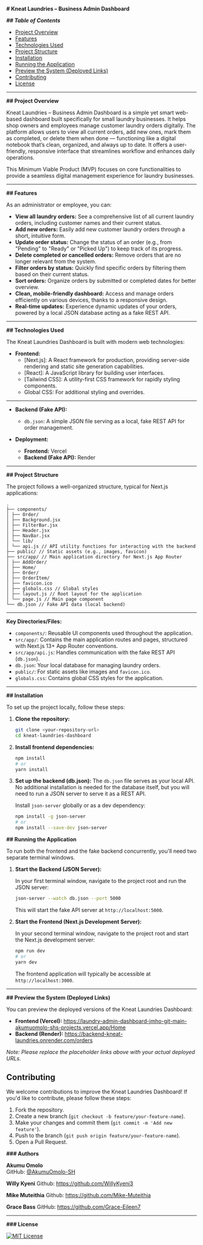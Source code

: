 

**# Kneat Laundries – Business Admin Dashboard**

***## Table of Contents***

- [Project Overview](#project-overview)
- [Features](#features)
- [Technologies Used](#technologies-used)
- [Project Structure](#project-structure)
- [Installation](#installation)
- [Running the Application](#running-the-application)
- [Preview the System (Deployed Links)](#preview-the-system-deployed-links)
- [Contributing](#contributing)
- [License](#license)
  

---

**## Project Overview**

Kneat Laundries – Business Admin Dashboard is a simple yet smart web-based dashboard built specifically for small laundry businesses. It helps shop owners and employees manage customer laundry orders digitally. The platform allows users to view all current orders, add new ones, mark them as completed, or delete them when done — functioning like a digital notebook that’s clean, organized, and always up to date. It offers a user-friendly, responsive interface that streamlines workflow and enhances daily operations.

This Minimum Viable Product (MVP) focuses on core functionalities to provide a seamless digital management experience for laundry businesses.

---

**## Features**

As an administrator or employee, you can:

-   **View all laundry orders:** See a comprehensive list of all current laundry orders, including customer names and their current status.
-   **Add new orders:** Easily add new customer laundry orders through a short, intuitive form.
-   **Update order status:** Change the status of an order (e.g., from "Pending" to "Ready" or "Picked Up") to keep track of its progress.
-   **Delete completed or cancelled orders:** Remove orders that are no longer relevant from the system.
-   **Filter orders by status:** Quickly find specific orders by filtering them based on their current status.
-   **Sort orders:** Organize orders by submitted or completed dates for better overview.
-   **Clean, mobile-friendly dashboard:** Access and manage orders efficiently on various devices, thanks to a responsive design.
-   **Real-time updates:** Experience dynamic updates of your orders, powered by a local JSON database acting as a fake REST API.

---

**## Technologies Used**

The Kneat Laundries Dashboard is built with modern web technologies:

-   **Frontend:**
    -   [Next.js]: A React framework for production, providing server-side rendering and static site generation capabilities.
    -   [React]: A JavaScript library for building user interfaces.
    -   [Tailwind CSS]: A utility-first CSS framework for rapidly styling components.
    -   Global CSS: For additional styling and overrides.

---

-   **Backend (Fake API):**
    -   `db.json`: A simple JSON file serving as a local, fake REST API for order management.

-   **Deployment:**
    -   **Frontend:** Vercel
    -   **Backend (Fake API):** Render

---

**## Project Structure**

The project follows a well-organized structure, typical for Next.js applications:

```
.
├── components/
│ ├── Order/
│ ├── Background.jsx
│ ├── FilterBar.jsx
│ ├── Header.jsx
│ ├── NavBar.jsx
│ └── lib/
│ └── api.js // API utility functions for interacting with the backend
├── public/ // Static assets (e.g., images, favicon)
├── src/app/ // Main application directory for Next.js App Router
│ ├── AddOrder/
│ ├── Home/
│ ├── Order/
│ ├── OrderItem/
│ ├── favicon.ico
│ ├── globals.css // Global styles
│ ├── layout.js // Root layout for the application
│ └── page.js // Main page component
└── db.json // Fake API data (local backend)

```
---

**Key Directories/Files:**

-   `components/`: Reusable UI components used throughout the application.
-   `src/app/`: Contains the main application routes and pages, structured with Next.js 13+ App Router conventions.
-   `src/app/api.js`: Handles communication with the fake REST API (`db.json`).
-   `db.json`: Your local database for managing laundry orders.
-   `public/`: For static assets like images and `favicon.ico`.
-   `globals.css`: Contains global CSS styles for the application.

---

**## Installation**

To set up the project locally, follow these steps:

1.  **Clone the repository:**

    ```bash
    git clone <your-repository-url>
    cd kneat-laundries-dashboard
    ```


2.  **Install frontend dependencies:**

    ```bash
    npm install
    # or
    yarn install
    ```

3.  **Set up the backend (db.json):**
    The `db.json` file serves as your local API. No additional installation is needed for the database itself, but you will need to run a JSON server to serve it as a REST API.

    Install `json-server` globally or as a dev dependency:
    ```bash
    npm install -g json-server
    # or
    npm install --save-dev json-server
    ```

**## Running the Application**

To run both the frontend and the fake backend concurrently, you'll need two separate terminal windows.

1.  **Start the Backend (JSON Server):**

    In your first terminal window, navigate to the project root and run the JSON server:

    ```bash
    json-server --watch db.json --port 5000
    ```
    This will start the fake API server at `http://localhost:5000`.

2.  **Start the Frontend (Next.js Development Server):**

    In your second terminal window, navigate to the project root and start the Next.js development server:

    ```bash
    npm run dev
    # or
    yarn dev
    ```

    The frontend application will typically be accessible at `http://localhost:3000`.

---

**## Preview the System (Deployed Links)**

You can preview the deployed versions of the Kneat Laundries Dashboard:

-   **Frontend (Vercel):** https://laundry-admin-dashboard-jmho-git-main-akumuomolo-shs-projects.vercel.app/Home
-   **Backend (Render):** https://backend-kneat-laundries.onrender.com/orders

*Note: Please replace the placeholder links above with your actual deployed URLs.*

## Contributing

We welcome contributions to improve the Kneat Laundries Dashboard! If you'd like to contribute, please follow these steps:

1.  Fork the repository.
2.  Create a new branch (`git checkout -b feature/your-feature-name`).
3.  Make your changes and commit them (`git commit -m 'Add new feature'`).
4.  Push to the branch (`git push origin feature/your-feature-name`).
5.  Open a Pull Request.

**###  Authors**

**Akumu Omolo**  
GitHub: [@AkumuOmolo-SH](https://github.com/AkumuOmolo-SH)

**Willy Kyeni**
Github: https://github.com/WillyKyeni3

**Mike Muteithia**
Github: https://github.com/Mike-Muteithia

**Grace Bass**
GitHub: https://github.com/Grace-Eileen7


---

**### License**

[![MIT License](https://img.shields.io/badge/License-MIT-yellow.svg)](https://opensource.org/licenses/MIT)  

